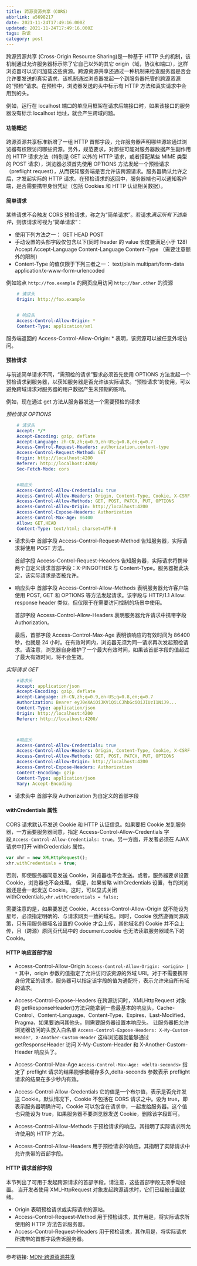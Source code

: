 ```yaml
---
title: 跨源资源共享（CORS）
abbrlink: a5698217
date: 2021-11-24T17:49:16.000Z
updated: 2021-11-24T17:49:16.000Z
tags: 杂识
category: post
---
```


跨源资源共享 (Cross-Origin Resource Sharing)是一种基于 HTTP 头的机制，该机制通过允许服务器标示除了它自己以外的其它 origin（域，协议和端口），这样浏览器可以访问加载这些资源。跨源资源共享还通过一种机制来检查服务器是否会允许要发送的真实请求，该机制通过浏览器发起一个到服务器托管的跨源资源的“预检”请求。在预检中，浏览器发送的头中标示有 HTTP 方法和真实请求中会用到的头。

<!-- more -->

例如，运行在 localhost 端口的单应用框架在请求后端接口时，如果该接口的服务器没有标示 localhost 地址，就会产生跨域问题。

#### 功能概述

跨源资源共享标准新增了一组 HTTP 首部字段，允许服务器声明哪些源站通过浏览器有权限访问哪些资源。另外，规范要求，对那些可能对服务器数据产生副作用的 HTTP 请求方法（特别是 GET 以外的 HTTP 请求，或者搭配某些 MIME 类型的 POST 请求），浏览器必须首先使用 OPTIONS 方法发起一个预检请求（preflight request），从而获知服务端是否允许该跨源请求。服务器确认允许之后，才发起实际的 HTTP 请求。在预检请求的返回中，服务器端也可以通知客户端，是否需要携带身份凭证（包括 Cookies 和 HTTP 认证相关数据）。

#### 简单请求

某些请求不会触发 CORS 预检请求，称之为“简单请求”。若请求*满足所有下述条件*，则该请求可视为“简单请求”：

- 使用下列方法之一：
  GET
  HEAD
  POST
- 手动设置的头部字段仅包含以下(同时 header 的 value 长度要满足小于 128)
  Accept
  Accept-Language
  Content-Language
  Content-Type （需要注意额外的限制）
- Content-Type 的值仅限于下列三者之一：
  text/plain
  multipart/form-data
  application/x-www-form-urlencoded

例如站点 `http://foo.example` 的网页应用访问 `http://bar.other` 的资源

```yaml
    # 请求头
    Origin: http://foo.example


    # 响应头
    Access-Control-Allow-Origin: *
    Content-Type: application/xml
```

服务端返回的 Access-Control-Allow-Origin: \* 表明，该资源可以被任意外域访问。

#### 预检请求

与前述简单请求不同，“需预检的请求”要求必须首先使用 OPTIONS 方法发起一个预检请求到服务器，以获知服务器是否允许该实际请求。“预检请求”的使用，可以避免跨域请求对服务器的用户数据产生未预期的影响。

例如，现在通过 get 方法从服务器发送一个需要预检的请求

_预检请求 OPTIONS_

```yaml
    # 请求头
    Accept: */*
    Accept-Encoding: gzip, deflate
    Accept-Language: zh-CN,zh;q=0.9,en-US;q=0.8,en;q=0.7
    Access-Control-Request-Headers: authorization,content-type
    Access-Control-Request-Method: GET
    Origin: http://localhost:4200
    Referer: http://localhost:4200/
    Sec-Fetch-Mode: cors


    #响应头
    Access-Control-Allow-Credentials: true
    Access-Control-Allow-Headers: Origin, Content-Type, Cookie, X-CSRF-TOKEN, Accept, Authorization, X-XSRF-TOKEN, X-Requested-With, enctype
    Access-Control-Allow-Methods: GET, POST, PATCH, PUT, OPTIONS
    Access-Control-Allow-Origin: http://localhost:4200
    Access-Control-Expose-Headers: Authorization
    Access-Control-Max-Age: 86400
    Allow: GET,HEAD
    Content-Type: text/html; charset=UTF-8

```

- 请求头中
  首部字段 Access-Control-Request-Method 告知服务器，实际请求将使用 POST 方法。
  
  首部字段 Access-Control-Request-Headers 告知服务器，实际请求将携带两个自定义请求首部字段：X-PINGOTHER 与 Content-Type。服务器据此决定，该实际请求是否被允许。

- 响应头中
  首部字段 Access-Control-Allow-Methods 表明服务器允许客户端使用 POST, GET 和 OPTIONS 等方法发起请求。该字段与 HTTP/1.1 Allow: response header 类似，但仅限于在需要访问控制的场景中使用。
  
  首部字段 Access-Control-Allow-Headers 表明服务器允许请求中携带字段 Authorization。
  
  最后，首部字段 Access-Control-Max-Age 表明该响应的有效时间为 86400 秒，也就是 24 小时。在有效时间内，浏览器无须为同一请求再次发起预检请求。请注意，浏览器自身维护了一个最大有效时间，如果该首部字段的值超过了最大有效时间，将不会生效。

_实际请求 GET_

```yaml
    #请求头
    Accept: application/json
    Accept-Encoding: gzip, deflate
    Accept-Language: zh-CN,zh;q=0.9,en-US;q=0.8,en;q=0.7
    Authorization: Bearer eyJ0eXAiOiJKV1QiLCJhbGciOiJIUzI1NiJ9...
    Content-Type: application/json
    Origin: http://localhost:4200
    Referer: http://localhost:4200/



    #响应头
    Access-Control-Allow-Credentials: true
    Access-Control-Allow-Headers: Origin, Content-Type, Cookie, X-CSRF-TOKEN, Accept, Authorization, X-XSRF-TOKEN, X-Requested-With, enctype
    Access-Control-Allow-Methods: GET, POST, PATCH, PUT, OPTIONS
    Access-Control-Allow-Origin: http://localhost:4200
    Access-Control-Expose-Headers: Authorization
    Content-Encoding: gzip
    Content-Type: application/json
    Vary: Accept-Encoding

```

- 请求头中
  首部字段 Authorization 为自定义的首部字段

#### withCredentials 属性

CORS 请求默认不发送 Cookie 和 HTTP 认证信息。如果要把 Cookie 发到服务器，一方面要服务器同意，指定 Access-Control-Allow-Credentials 字段,`Access-Control-Allow-Credentials: true`。另一方面，开发者必须在 AJAX 请求中打开 withCredentials 属性。

```JavaScript
var xhr = new XMLHttpRequest();
xhr.withCredentials = true;
```

否则，即使服务器同意发送 Cookie，浏览器也不会发送。或者，服务器要求设置 Cookie，浏览器也不会处理。
但是，如果省略 withCredentials 设置，有的浏览器还是会一起发送 Cookie。这时，可以显式关闭 withCredentials,`xhr.withCredentials = false;`

需要注意的是，如果要发送 Cookie，Access-Control-Allow-Origin 就不能设为星号，必须指定明确的、与请求网页一致的域名。同时，Cookie 依然遵循同源政策，只有用服务器域名设置的 Cookie 才会上传，其他域名的 Cookie 并不会上传，且（跨源）原网页代码中的 document.cookie 也无法读取服务器域名下的 Cookie。

#### HTTP 响应首部字段

- Access-Control-Allow-Origin
  `Access-Control-Allow-Origin: <origin> | *`
  其中，origin 参数的值指定了允许访问该资源的外域 URI。对于不需要携带身份凭证的请求，服务器可以指定该字段的值为通配符，表示允许来自所有域的请求。

- Access-Control-Expose-Headers
  在跨源访问时，XMLHttpRequest 对象的 getResponseHeader()方法只能拿到一些最基本的响应头，Cache-Control、Content-Language、Content-Type、Expires、Last-Modified、Pragma，如果要访问其他头，则需要服务器设置本响应头。
  让服务器把允许浏览器访问的头放入白名单
  `Access-Control-Expose-Headers: X-My-Custom-Header, X-Another-Custom-Header`
  这样浏览器就能够通过 getResponseHeader 访问 X-My-Custom-Header 和 X-Another-Custom-Header 响应头了。

- Access-Control-Max-Age
  `Access-Control-Max-Age: <delta-seconds>`
  指定了 preflight 请求的结果能够被缓存多久,delta-seconds 参数表示 preflight 请求的结果在多少秒内有效。

- Access-Control-Allow-Credentials
  它的值是一个布尔值，表示是否允许发送 Cookie。默认情况下，Cookie 不包括在 CORS 请求之中。设为 true，即表示服务器明确许可，Cookie 可以包含在请求中，一起发给服务器。这个值也只能设为 true，如果服务器不要浏览器发送 Cookie，删除该字段即可。

- Access-Control-Allow-Methods
  于预检请求的响应。其指明了实际请求所允许使用的 HTTP 方法。

- Access-Control-Allow-Headers
  用于预检请求的响应。其指明了实际请求中允许携带的首部字段。

#### HTTP 请求首部字段

本节列出了可用于发起跨源请求的首部字段。请注意，这些首部字段无须手动设置。 当开发者使用 XMLHttpRequest 对象发起跨源请求时，它们已经被设置就绪。

- Origin 表明预检请求或实际请求的源站。
- Access-Control-Request-Method 用于预检请求，其作用是，将实际请求所使用的 HTTP 方法告诉服务器。
- Access-Control-Request-Headers 用于预检请求，其作用是，将实际请求所携带的首部字段告诉服务器。

---

参考链接:
[MDN-跨源资源共享](https://developer.mozilla.org/zh-CN/docs/Web/HTTP/CORS)
